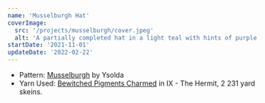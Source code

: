 ```yaml
---
name: 'Musselburgh Hat'
coverImage: 
  src: '/projects/musselburgh/cover.jpeg'
  alt: 'A partially completed hat in a light teal with hints of purple and green on a gray background.'
startDate: '2021-11-01'
updateDate: '2022-02-22'
---
```


- Pattern: [Musselburgh](https://ysolda.com/products/musselburgh?_pos=1&_sid=419e709c8&_ss=r) by Ysolda
- Yarn Used: [Bewitched Pigments Charmed](https://bewitchedpigments.com/collections/charmed/products/ix-the-hermit) in IX - The Hermit, 2 231 yard skeins.
